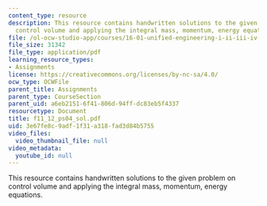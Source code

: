 ```yaml
---
content_type: resource
description: This resource contains handwritten solutions to the given problem on
  control volume and applying the integral mass, momentum, energy equations.
file: /ol-ocw-studio-app/courses/16-01-unified-engineering-i-ii-iii-iv-fall-2005-spring-2006/3e67fe8c9adf1f31a318fad3d84b5755_f11_12_ps04_sol.pdf
file_size: 31342
file_type: application/pdf
learning_resource_types:
- Assignments
license: https://creativecommons.org/licenses/by-nc-sa/4.0/
ocw_type: OCWFile
parent_title: Assignments
parent_type: CourseSection
parent_uid: a6eb2151-6f41-806d-94ff-dc83eb5f4337
resourcetype: Document
title: f11_12_ps04_sol.pdf
uid: 3e67fe8c-9adf-1f31-a318-fad3d84b5755
video_files:
  video_thumbnail_file: null
video_metadata:
  youtube_id: null
---
```

This resource contains handwritten solutions to the given problem on control volume and applying the integral mass, momentum, energy equations.